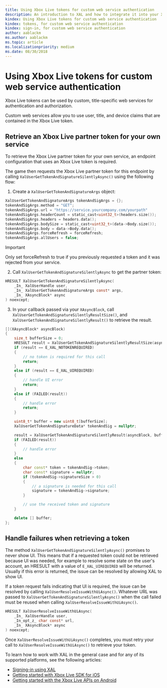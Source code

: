```yaml
---
title: Using Xbox Live tokens for custom web service authentication
description: An introduction to XAL and how to integrate it into your Xbox Live project.
kindex: Using Xbox Live tokens for custom web service authentication
kindex: tokens, for custom web service authentication
kindex: sign-in, for custom web service authentication
author: aablackm
ms.author: aablackm
ms.topic: article
ms.localizationpriority: medium
ms.date: 08/30/2018
---
```


# Using Xbox Live tokens for custom web service authentication

Xbox Live tokens can be used by custom, title-specific web services for authentication and authorization.

Custom web services allow you to use user, title, and device claims that are contained in the Xbox Live token.


## Retrieve an Xbox Live partner token for your own service

To retrieve the Xbox Live partner token for your own service, an endpoint configuration that uses an Xbox Live token is required.

The game then requests the Xbox Live partner token for this endpoint by calling `XalUserGetTokenAndSignatureSilentlyAsync()` using the following flow:

1. Create a `XalUserGetTokenAndSignatureArgs` object:

```c
XalUserGetTokenAndSignatureArgs tokenAndSigArgs = {};
tokenAndSigArgs.method = "GET";
tokenAndSigArgs.url = "https://service.yourcompany.com/yourpath"
tokenAndSigArgs.headerCount = static_cast<uint32_t>(headers.size());
tokenAndSigArgs.headers = headers.data();
tokenAndSigArgs.bodySize = static_cast<uint32_t>(data->Body.size());
tokenAndSigArgs.body = data->Body.data();
tokenAndSigArgs.forceRefresh = forceRefresh;
tokenAndSigArgs.allUsers = false;
```

> [!IMPORTANT]
> Only set forceRefresh to true if you previously requested a token and it was rejected from your service.

2. Call `XalUserGetTokenAndSignatureSilentlyAsync` to get the partner token:

```c
HRESULT XalUserGetTokenAndSignatureSilentlyAsync(
    _In_ XalUserHandle user,
    _In_ XalUserGetTokenAndSignatureArgs const* args,
    _In_ XAsyncBlock* async
) noexcept;
```

3. In your callback passed via your `XAsyncBlock`, call `XalUserGetTokenAndSignatureSilentlyResultSize()`, and `XalUserGetTokenAndSignatureSilentlyResult()` to retrieve the result.

```cpp
[](XAsyncBlock* asyncBlock)
{
    size_t bufferSize = 0;
    HRESULT result = XalUserGetTokenAndSignatureSilentlyResultSize(asyncBlock, &bufferSize);
    if (result == E_XAL_NOTOKENREQUIRED)
    {
        // no token is required for this call
        return;
    }
    else if (result == E_XAL_UIREQUIRED)
    {
        // handle UI error
        return;
    }
    else if (FAILED(result))
    {
        // handle error
        return;
    }

    uint8_t* buffer = new uint8_t[bufferSize];
    XalUserGetTokenAndSignatureData* tokenAndSig = nullptr;

    result = XalUserGetTokenAndSignatureSilentlyResult(asyncBlock, bufferSize, buffer, &tokenAndSig, nullptr);
    if (FAILED(result))
    {
        // handle error
    }
    else
    {
        char const* token = tokenAndSig->token;
        char const* signature = nullptr;
        if (tokenAndSig->signatureSize > 0)
        {
            // a signature is needed for this call
            signature = tokenAndSig->signature;
        }

        // use the received token and signature
    }

    delete [] buffer;
};
```

## Handle failures when retrieving a token

The method `XalUserGetTokenAndSignatureSilentlyAsync()` promises to never show UI.
This means that if a requested token could not be retrieved because UI was needed, for example to resolve some state on the user's account, an HRESULT with a value of `E_XAL_UIREQUIRED` will be returned.
Usually if this error is returned, the issue can be resolved by allowing XAL to show UI.

If a token request fails indicating that UI is required, the issue can be resolved by calling `XalUserResolveIssueWithUiAsync()`.
Whatever URL was passed to `XalUserGetTokenAndSignatureSilentlyAsync()` when the call failed must be reused when calling `XalUserResolveIssueWithUiAsync()`.

```c
HRESULT XalUserResolveIssueWithUiAsync(
    _In_ XalUserHandle user,
    _In_opt_z_ char const* url,
    _In_ XAsyncBlock* async
) noexcept;
```

Once `XalUserResolveIssueWithUiAsync()` completes, you must retry your call to `XalUserResolveIssueWithUiAsync()` to retrieve your token.

To learn how to work with XAL in the general case and for any of its supported platforms, see the following articles:
* [Signing-in using XAL](live-xal-sign-in.md)  
* [Getting started with Xbox Live SDK for iOS](../../../../get-started/setup-ide/managed-partners/xcode-ios/other/live-ios-get-started-xsapi.md)  
* [Getting started with the Xbox Live APIs on Android](../../../../get-started/setup-ide/managed-partners/astudio-android/other/live-android-get-started-xsapi.md)
